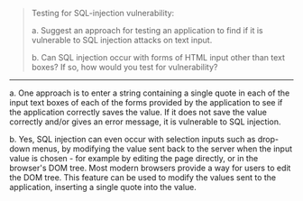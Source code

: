 > Testing for SQL-injection vulnerability: 
> 
> a. Suggest an approach for testing an application to find if it 
> is vulnerable to SQL injection attacks on text input. 
> 
> b. Can SQL injection occur with forms of HTML input other than 
> text boxes? If so, how would you test for vulnerability? 

--------------------------------

a. One approach is to enter a string containing a single quote in each 
of the input text boxes of each of the forms provided by the application 
to see if the application correctly saves the value. If it does not save 
the value correctly and/or gives an error message, it is vulnerable to 
SQL injection. 

b. Yes, SQL injection can even occur with selection inputs such as 
drop-down menus, by modifying the value sent back to the server when
the input value is chosen - for example by editing the page directly, or 
in the browser's DOM tree. Most modern browsers provide a way for users to 
edit the DOM tree. This feature can be used to modify the values sent to the 
application, inserting a single quote into the value. 